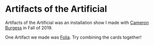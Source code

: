 # Artifacts of the Artificial

Artifacts of the Artificial was an installation show I made with [Cameron Burgess](https://cameron-burgess.com/) in Fall of 2019.

One Artifact we made was [Folia](https://a9.io/folia). Try combining the cards together!

